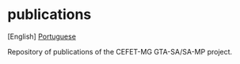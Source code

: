 # publications

[English] [Portuguese](./README_PT-BR.md)

Repository of publications of the CEFET-MG GTA-SA/SA-MP project.
